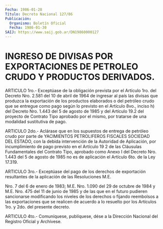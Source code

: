 ```yaml
---
Fecha: 1986-01-28
Título: Decreto Nacional 127/86
Publicación:
  Organismo: Boletín Oficial
  Fecha: 1986-01-30
SAIJ: https://www.saij.gob.ar/DN19860000127
---
```

# INGRESO DE DIVISAS POR EXPORTACIONES DE PETROLEO CRUDO Y PRODUCTOS DERIVADOS.

<a id="1"></a>
ARTICULO  1ro.-  Exceptúase  de  la obligación prevista por el Artículo 1ro. del Decreto Nro. 2.581 del  10  de  abril  de 1964 de ingresar  al  país  las divisas que produzca la exportación de  los productos elaborados  o  del  petróleo  crudo  que se entregue como pago según lo previsto en el Artículo 8vo., inciso  h)  del Decreto Nro.  1.443  del  5  de  agosto  de  1985  y  del Artículo 19.2 del proyecto de Contrato Tipo aprobado por el mismo,  por  tratarse  de una modalidad sustitutiva de pago.

<a id="2"></a>
ARTICULO  2do.-  Aclárase  que  en los supuestos de entrega de petróleo  crudo  por  parte  de YACIMIENTOS  PETROLIFEROS  FISCALES SOCIEDAD DEL ESTADO, con la debida  intervención de la Autoridad de Aplicación, por incumplimiento de pago  previsto  en el Artículo 19 2 de las  Cláusulas Fundamentales del Contrato Tipo,  aprobado como Anexo  I del Decreto Nro. 1.443 del 5 de agosto de 1985  no  es  de aplicación el Artículo 6to. de la Ley 17.319.

<a id="3"></a>
ARTICULO  3ro.-  Exceptúase  del  pago  de  los  derechos  de exportación  resultantes  de la aplicación de las Resoluciones M.E.

Nro. 7 del 6 de enero de 1983;  M.E.  Nro.  1.090 del 29 de octubre de 1984 y M.E. Nro. 475 del 11 de junio de 1985  y de las que en el futuro  pudieren  sancionarse  modificando  los  niveles    de  los derechos  o  fijando reembolsos a las exportaciones que se realicen de  acuerdo a lo  resuelto  por  los  Artículos  1ro.  y  2do.  del presente decreto.

<a id="4"></a>
ARTICULO  4to.-  Comuníquese,  publíquese, dése a la Dirección Nacional del Registro Oficial y Archívese.